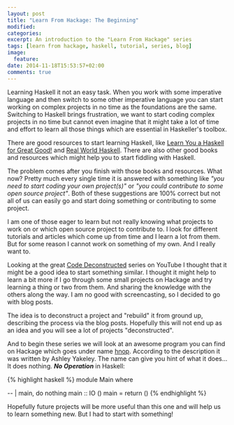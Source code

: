 ```yaml
---
layout: post
title: "Learn From Hackage: The Beginning"
modified:
categories: 
excerpt: An introduction to the "Learn From Hackage" series
tags: [learn from hackage, haskell, tutorial, series, blog]
image:
  feature:
date: 2014-11-18T15:53:57+02:00
comments: true
---
```


Learning Haskell it not an easy task. When you work with some imperative language and then switch to some other imperative language you can start working on complex projects in no time as the foundations are the same. Switching to Haskell brings frustration, we want to start coding complex projects in no time but cannot even imagine that it might take a lot of time and effort to learn all those things which are essential in Haskeller's toolbox.

There are good resources to start learning Haskell, like [Learn You a Haskell for Great Good!](http://learnyouahaskell.com/) and [Real World Haskell](http://book.realworldhaskell.org/). There are also other good books and resources which might help you to start fiddling with Haskell.

The problem comes after you finish with those books and resources. What now?  Pretty much every single time it is answered with something like *"you need to start coding your own project(s)"* or *"you could contribute to some open source project"*. Both of these suggestions are 100% correct but not all of us can easily go and start doing something or contributing to some project.

I am one of those eager to learn but not really knowing what projects to work on or which open source project to contribute to. I look for different tutorials and articles which come up from time and I learn a lot from them. But for some reason I cannot work on something of my own. And I really want to.  

Looking at the great [Code Deconstructed](https://www.youtube.com/watch?v=FEFETKhhq8w&list=PLxj9UAX4Em-IBXkvcC3MycLlcxyoi7v8B) series on YouTube I thought that it might be a good idea to start something similar. I thought it might help to learn a bit more if I go through some small projects on Hackage and try learning a thing or two from them. And sharing the knowledge with the others along the way. I am no good with screencasting, so I decided to go with blog posts.

The idea is to deconstruct a project and "rebuild" it from ground up, describing the process via the blog posts. Hopefully this will not end up as an idea and you will see a lot of projects "deconstructed".

And to begin these series we will look at an awesome program you can find on Hackage which goes under name [hnop](http://hackage.haskell.org/package/hnop).  According to the description it was written by Ashley Yakeley.  The name can give you hint of what it does... It does nothing. ***No Operation*** in Haskell: 

{% highlight haskell %}
module Main where

-- | main, do nothing
main :: IO ()
main = return ()
{% endhighlight %}

Hopefully future projects will be more useful than this one and will help us to learn something new. But I had to start with something!
